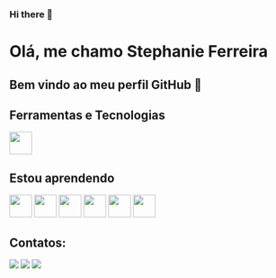 ### Hi there 👋

# Olá, me chamo Stephanie Ferreira
## Bem vindo ao meu perfil GitHub 👋


## Ferramentas e Tecnologias

<img src="https://cdn.jsdelivr.net/gh/devicons/devicon/icons/git/git-original.svg" width="40" height="40"/>

                
## Estou aprendendo

<img src="https://cdn.jsdelivr.net/gh/devicons/devicon/icons/bootstrap/bootstrap-original.svg" width="40" height="40"/>

<img src="https://cdn.jsdelivr.net/gh/devicons/devicon/icons/github/github-original.svg" widht="40" height="40"/>

<img src="https://cdn.jsdelivr.net/gh/devicons/devicon/icons/java/java-original-wordmark.svg" widht="40" height="40"/>

<img src="https://cdn.jsdelivr.net/gh/devicons/devicon/icons/javascript/javascript-original.svg" widht="40" height="40"/>

<img src="https://cdn.jsdelivr.net/gh/devicons/devicon/icons/postgresql/postgresql-original.svg" widht="40" height="40"/>

<img src="https://cdn.jsdelivr.net/gh/devicons/devicon/icons/python/python-original.svg" widht="40" height="40"/>


## Contatos:

<div>
<a href="https://instagram.com/seu-usuário-instagram-aqui" target="_blank"><img src="https://img.shields.io/badge/-Instagram-%23E4405F?style=for-the-badge&logo=instagram&logoColor=white" target="_blank"></a>
<a href = "stephanievale94@gmail.com"><img src="https://img.shields.io/badge/Gmail-D14836?style=for-the-badge&logo=gmail&logoColor=white" target="_blank"></a>
<a href="https://www.linkedin.com/in/stephanie-ferreira1/" target="_blank"><img src="https://img.shields.io/badge/-LinkedIn-%230077B5?style=for-the-badge&logo=linkedin&logoColor=white" target="_blank"></a>   
</div>  


  
  
          
          
          
          
